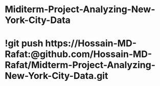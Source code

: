 # Miditerm-Project-Analyzing-New-York-City-Data
# !git push https://Hossain-MD-Rafat:@github.com/Hossain-MD-Rafat/Midterm-Project-Analyzing-New-York-City-Data.git
